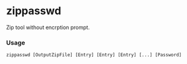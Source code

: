 # zippasswd
Zip tool without encrption prompt.

### Usage
```
zippasswd [OutputZipFile] [Entry] [Entry] [Entry] [...] [Password]
```
